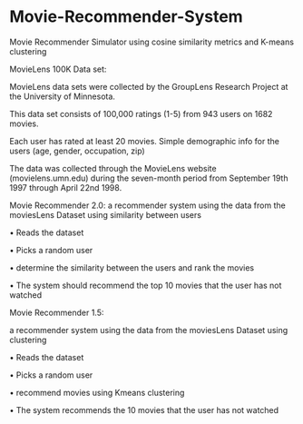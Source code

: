 # Movie-Recommender-System
Movie Recommender Simulator using cosine similarity metrics and K-means clustering

MovieLens 100K Data set:

MovieLens data sets were collected by the GroupLens Research Project at the University of Minnesota.

This data set consists of 100,000 ratings (1-5) from 943 users on 1682 movies.

Each user has rated at least 20 movies. Simple demographic info for the users (age, gender, occupation, zip)

The data was collected through the MovieLens website (movielens.umn.edu) during the seven-month period from September 19th 1997 through April 22nd 1998.


Movie Recommender 2.0:
a recommender system using the data from the moviesLens Dataset using similarity between users

• Reads the dataset

• Picks a random user

• determine the similarity between the users and rank the movies

• The system should recommend the top 10 movies that the user has not watched


Movie Recommender 1.5:

a recommender system using the data from the moviesLens Dataset using clustering

• Reads the dataset

• Picks a random user

• recommend movies using Kmeans clustering 

• The system recommends the 10 movies that the user has not watched
